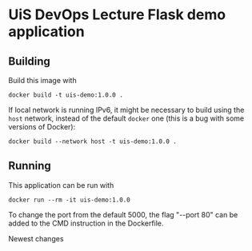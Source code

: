 # UiS DevOps Lecture Flask demo application

## Building

Build this image with
```
docker build -t uis-demo:1.0.0 .
```
If local network is running IPv6, it might be necessary to build using the `host` network, instead of the default `docker` one (this is a bug with some versions of Docker):
```
docker build --network host -t uis-demo:1.0.0 .
```

## Running
This application can be run with

```
docker run --rm -it uis-demo:1.0.0
```

To change the port from the default 5000, the flag "--port 80" can be added to the CMD instruction in the Dockerfile.

Newest changes

